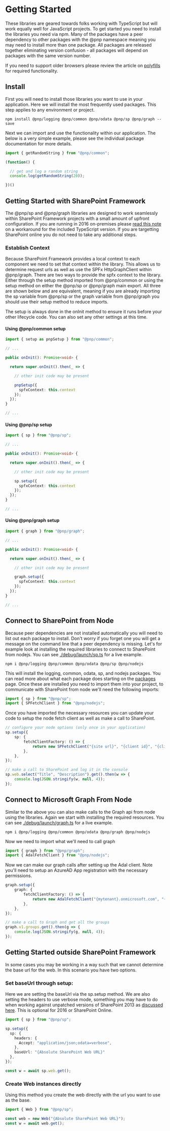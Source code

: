 # Getting Started

These libraries are geared towards folks working with TypeScript but will work equally well for JavaScript projects. To get started you need to install
the libraries you need via npm. Many of the packages have a peer dependency to other packages with the @pnp namespace meaning you may need to install
more than one package. All packages are released together eliminating version confusion - all packages will depend on packages with the same version number.

If you need to support older browsers please review the article on [polyfills](polyfill.md) for required functionality.

## Install

First you will need to install those libraries you want to use in your application. Here we will install the most frequently used packages. This step applies to any 
environment or project.

`npm install @pnp/logging @pnp/common @pnp/odata @pnp/sp @pnp/graph --save`

Next we can import and use the functionality within our application. The below is a very simple example, please see the individual package documentation
for more details.

```TypeScript
import { getRandomString } from "@pnp/common";

(function() {

  // get and log a random string
  console.log(getRandomString(20));

})()
```

## Getting Started with SharePoint Framework

The @pnp/sp and @pnp/graph libraries are designed to work seamlessly within SharePoint Framework projects with a small amount of upfront configuration. If you are running in 2016 on-premises please [read this note](SPFx-On-Premesis-2016.md) on a workaround for the included TypeScript version. If you are targetting SharePoint online you do not need to take any additional steps.

### Establish Context

Because SharePoint Framework provides a local context to each component we need to set that context within the library. This allows us to determine request
urls as well as use the SPFx HttpGraphClient within @pnp/graph. There are two ways to provide the spfx context to the library. Either through the setup method
imported from @pnp/common or using the setup method on either the @pnp/sp or @pnp/graph main export. All three are shown below and are equivalent, meaning if
you are already importing the sp variable from @pnp/sp or the graph variable from @pnp/graph you should use their setup method to reduce imports. 

The setup is always done in the onInit method to ensure it runs before your other lifecycle code. You can also set any other settings at this time.

#### Using @pnp/common setup

```TypeScript
import { setup as pnpSetup } from "@pnp/common";

// ...

public onInit(): Promise<void> {

  return super.onInit().then(_ => {

    // other init code may be present

    pnpSetup({
      spfxContext: this.context
    });
  });
}

// ...

```

#### Using @pnp/sp setup

```TypeScript
import { sp } from "@pnp/sp";

// ...

public onInit(): Promise<void> {

  return super.onInit().then(_ => {

    // other init code may be present

    sp.setup({
      spfxContext: this.context
    });
  });
}

// ...

```

#### Using @pnp/graph setup

```TypeScript
import { graph } from "@pnp/graph";

// ...

public onInit(): Promise<void> {

  return super.onInit().then(_ => {

    // other init code may be present

    graph.setup({
      spfxContext: this.context
    });
  });
}

// ...

```


## Connect to SharePoint from Node

Because peer dependencies are not installed automatically you will need to list out each package to install. Don't worry if you forget one you will get a message
on the command line that a peer dependency is missing. Let's for example look at installing the required libraries to connect to SharePoint from nodejs. You can see
[./debug/launch/sp.ts](https://github.com/pnp/pnpjs/blob/master/debug/launch/sp.ts) for a live example.

```
npm i @pnp/logging @pnp/common @pnp/odata @pnp/sp @pnp/nodejs
```

This will install the logging, common, odata, sp, and nodejs packages. You can read more about what each package does starting on the [packages](packages.md) page.
Once these are installed you need to import them into your project, to communicate with SharePoint from node we'll need the following imports:

```TypeScript
import { sp } from "@pnp/sp";
import { SPFetchClient } from "@pnp/nodejs";
```

Once you have imported the necessary resources you can update your code to setup the node fetch client as well as make a call to SharePoint.

```TypeScript
// configure your node options (only once in your application)
sp.setup({
    sp: {
        fetchClientFactory: () => {
            return new SPFetchClient("{site url}", "{client id}", "{client secret}");
        },
    },
});

// make a call to SharePoint and log it in the console
sp.web.select("Title", "Description").get().then(w => {
    console.log(JSON.stringify(w, null, 4));
});
```

## Connect to Microsoft Graph From Node

Similar to the above you can also make calls to the Graph api from node using the libraries. Again we start with installing the required resources. You can see
[./debug/launch/graph.ts](https://github.com/pnp/pnpjs/blob/master/debug/launch/graph.ts) for a live example.

```
npm i @pnp/logging @pnp/common @pnp/odata @pnp/graph @pnp/nodejs
```

Now we need to import what we'll need to call graph

```TypeScript
import { graph } from "@pnp/graph";
import { AdalFetchClient } from "@pnp/nodejs";
```

Now we can make our graph calls after setting up the Adal client. Note you'll need to setup an AzureAD App registration with the necessary permissions.

```TypeScript
graph.setup({
    graph: {
        fetchClientFactory: () => {
            return new AdalFetchClient("{mytenant}.onmicrosoft.com", "{application id}", "{application secret}");
        },
    },
});

// make a call to Graph and get all the groups
graph.v1.groups.get().then(g => {
    console.log(JSON.stringify(g, null, 4));
});
```

## Getting Started outside SharePoint Framework

In some cases you may be working in a way such that we cannot determine the base url for the web. In this scenario you have two options.

### Set baseUrl through setup:

Here we are setting the baseUrl via the sp.setup method. We are also setting the headers to use verbose mode, something you may have to do when
working against unpatched versions of SharePoint 2013 as [discussed here](https://blogs.msdn.microsoft.com/patrickrodgers/2016/06/13/pnp-jscore-1-0-1/).
This is optional for 2016 or SharePoint Online.

```TypeScript
import { sp } from "@pnp/sp";

sp.setup({
  sp: {
    headers: {
      Accept: "application/json;odata=verbose",
    },
    baseUrl: "{Absolute SharePoint Web URL}"
  },
});

const w = await sp.web.get();
```

### Create Web instances directly

Using this method you create the web directly with the url you want to use as the base.

```TypeScript
import { Web } from "@pnp/sp";

const web = new Web("{Absolute SharePoint Web URL}");
const w = await web.get();
```

